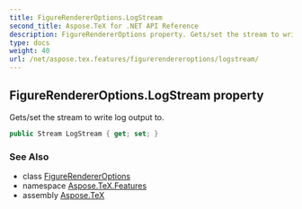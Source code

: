 ```yaml
---
title: FigureRendererOptions.LogStream
second_title: Aspose.TeX for .NET API Reference
description: FigureRendererOptions property. Gets/set the stream to write log output to
type: docs
weight: 40
url: /net/aspose.tex.features/figurerendereroptions/logstream/
---
```

## FigureRendererOptions.LogStream property

Gets/set the stream to write log output to.

```csharp
public Stream LogStream { get; set; }
```

### See Also

* class [FigureRendererOptions](../)
* namespace [Aspose.TeX.Features](../../figurerendereroptions/)
* assembly [Aspose.TeX](../../../)


